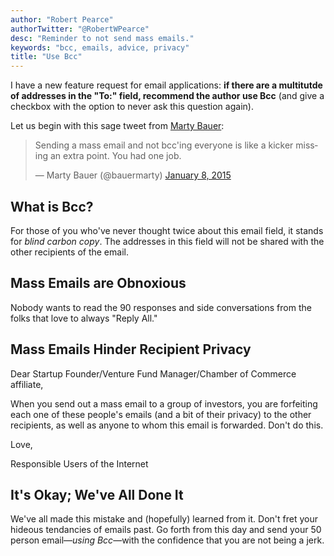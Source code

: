 ```yaml
---
author: "Robert Pearce"
authorTwitter: "@RobertWPearce"
desc: "Reminder to not send mass emails."
keywords: "bcc, emails, advice, privacy"
title: "Use Bcc"
---
```


I have a new feature request for email applications: __if there are a multitutde of addresses in the "To:" field, recommend the author use Bcc__ (and give a checkbox with the option to never ask this question again).

Let us begin with this sage tweet from [Marty Bauer](https://twitter.com/bauermarty):

<blockquote class="twitter-tweet" data-lang="en"><p lang="en" dir="ltr">Sending a mass email and not bcc&#39;ing everyone is like a kicker missing an extra point. You had one job.</p>&mdash; Marty Bauer (@bauermarty) <a href="https://twitter.com/bauermarty/status/553279657890816001">January 8, 2015</a></blockquote>
<script async src="//platform.twitter.com/widgets.js" charset="utf-8"></script>

## What is Bcc?
For those of you who've never thought twice about this email field, it stands for _blind carbon copy_. The addresses in this field will not be shared with the other recipients of the email.

## Mass Emails are Obnoxious
Nobody wants to read the 90 responses and side conversations from the folks that love to always "Reply All."

## Mass Emails Hinder Recipient Privacy
Dear Startup Founder/Venture Fund Manager/Chamber of Commerce affiliate,

When you send out a mass email to a group of investors, you are forfeiting each one of these people's emails (and a bit of their privacy) to the other recipients, as well as anyone to whom this email is forwarded. Don't do this.

Love,

Responsible Users of the Internet

## It's Okay; We've All Done It
We've all made this mistake and (hopefully) learned from it. Don't fret your hideous tendancies of emails past. Go forth from this day and send your 50 person email&mdash;_using Bcc_&mdash;with the confidence that you are not being a jerk.
